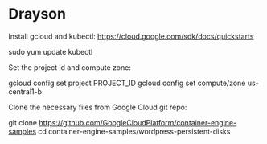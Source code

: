 # Drayson

Install gcloud and kubectl:
https://cloud.google.com/sdk/docs/quickstarts

sudo yum update kubectl

Set the project id and compute zone:

gcloud config set project PROJECT_ID
gcloud config set compute/zone us-central1-b

Clone the necessary files from Google Cloud git repo:

git clone https://github.com/GoogleCloudPlatform/container-engine-samples
cd container-engine-samples/wordpress-persistent-disks
